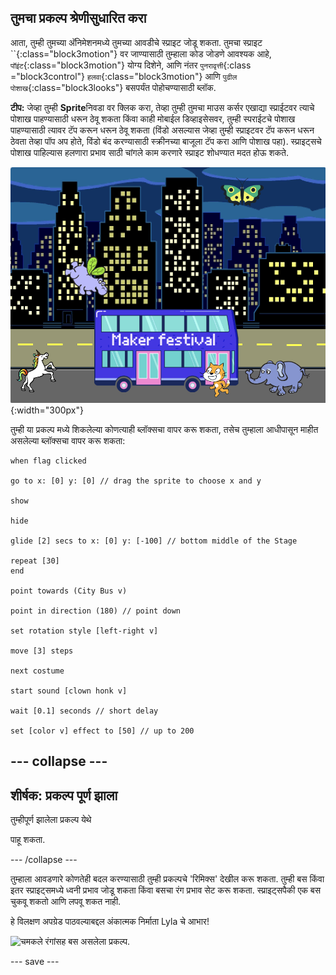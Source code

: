 ## तुमचा प्रकल्प श्रेणीसुधारित करा

आता, तुम्ही तुमच्या अ‍ॅनिमेशनमध्ये तुमच्या आवडीचे स्प्राइट जोडू शकता. तुमचा स्प्राइट ``{:class="block3motion"} वर जाण्यासाठी तुम्हाला कोड जोडणे आवश्यक आहे, `पॉइंट`{:class="block3motion"} योग्य दिशेने, आणि नंतर `पुनरावृत्ती`{:class ="block3control"} `हलवा`{:class="block3motion"} आणि `पुढील पोशाख`{:class="block3looks"} बसपर्यंत पोहोचण्यासाठी ब्लॉक.

**टीप:** जेव्हा तुम्ही **Sprite**निवडा वर क्लिक करा, तेव्हा तुम्ही तुमचा माउस कर्सर एखाद्या स्प्राईटवर त्याचे पोशाख पाहण्यासाठी धरून ठेवू शकता किंवा काही मोबाईल डिव्हाइसेसवर, तुम्ही स्पराईटचे पोशाख पाहण्यासाठी त्यावर टॅप करून धरून ठेवू शकता (विंडो असल्यास जेव्हा तुम्ही स्प्राइटवर टॅप करून धरून ठेवता तेव्हा पॉप अप होते, विंडो बंद करण्यासाठी स्क्रीनच्या बाजूला टॅप करा आणि पोशाख पहा). स्प्राइट्सचे पोशाख पाहिल्यास हलणारा प्रभाव साठी चांगले काम करणारे स्प्राइट शोधण्यात मदत होऊ शकते.

!["मेकर फेस्टिव्हल" मजकुरासह बसच्या दिशेने वाटचाल करणारे इतर स्प्राइट.](images/bus-upgrade.png){:width="300px"}

तुम्ही या प्रकल्प मध्ये शिकलेल्या कोणत्याही ब्लॉक्सचा वापर करू शकता, तसेच तुम्हाला आधीपासून माहीत असलेल्या ब्लॉक्सचा वापर करू शकता:

```blocks3
when flag clicked

go to x: [0] y: [0] // drag the sprite to choose x and y

show

hide

glide [2] secs to x: [0] y: [-100] // bottom middle of the Stage

repeat [30]
end

point towards (City Bus v)

point in direction (180) // point down

set rotation style [left-right v]

move [3] steps

next costume

start sound [clown honk v]

wait [0.1] seconds // short delay

set [color v] effect to [50] // up to 200
```

--- collapse ---
---
शीर्षक: प्रकल्प पूर्ण झाला
---

तुम्ही</a>पूर्ण झालेला प्रकल्प येथे

 पाहू शकता.</p> 

--- /collapse ---

तुम्‍हाला आवडणारे कोणतेही बदल करण्‍यासाठी तुम्ही प्रकल्पचे 'रिमिक्स' देखील करू शकता. तुम्ही बस किंवा इतर स्प्राइट्समध्ये ध्वनी प्रभाव जोडू शकता किंवा बसचा रंग प्रभाव सेट करू शकता. स्प्राइट्सपैकी एक बस चुकवू शकतो आणि लपवू शकत नाही.

हे विलक्षण अपग्रेड पाठवल्याबद्दल अंकात्मक निर्माता Lyla चे आभार!

![चमकले रंगांसह बस असलेला प्रकल्प.](images/Lyla-bus.gif)

--- save ---
